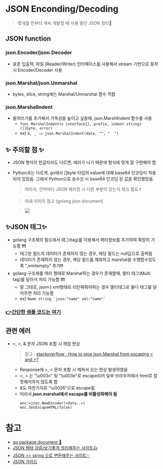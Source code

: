 # JSON Enconding/Decoding
> 몇개월 전부터 계속 개발할 때 사용 중인 JSON 정리📝

## JSON function
### json.Encoder/json.Decoder
+ 표준 입출력, 파일 (Reader/Writer) 인터페이스를 사용해서 stream 기반으로 동작시 Encoder/Decoder 사용   

### json.Marshal/json.Unmarshal
+  bytes, slice, string에는 Marshal/Unmarshal 함수 적합   
 
### json.MarshalIndent
+ 들여쓰기를 추가해서 가독성을 높이고 싶을때, json.MarshlIndent 함수를 사용
   + `func MarshalIndent(v interface{}, prefix, indent string) ([]byte, error)`   
   + ex) ``` b, _ := json.MarshalIndent(data, "", "  ")  ```


## ✨ 주의할 점 ✨

   + JSON 형식이 한글자라도 다르면, 에러가 나기 때문에 형식에 맞게 잘 구현해야 함.   

   + Python과는 다르게, go에서 []byte 타입의 value에 대해 base64 인코딩이 적용 되어 있었음. 그래서 Python으로 송수신 시 base64 인코딩 된 값을 확인했었음.   
  

      > 따라서, 언어마다 JSON 패키징 시 다른 부분이 있는지 체크 필요 ❗    

      > 아래 이미지 참고 (golang json document)

      > <img src="https://user-images.githubusercontent.com/72974863/141250417-a3151ce5-a169-4a2c-b580-8a7548ea34d5.png">   

## ✨JSON 태그✨
+ golang 구조체의 필드에서 태그(tag)를 이용해서 메타정보를 추가하여 확장이 가능함 ❗❗❗
   + 태그한 필드의 데이터가 존재하지 않는 경우, 해당 필드는 null값으로 출력됨
   + 데이터가 존재하지 않는 경우, 해당 필드를 제외하고 marshal을 수행할수있도록 ",omitempty" 추가❗❗
+ golang 구조체를 여러 형태로 Marshal하는 경우가 존재할때, 멀티 태그(Multi tag)를 달아서 처리 가능함 ❗❗❗
   + 말 그대로, json나 xml형태로 리턴해줘야하는 경우 멀티태그로 둘다 태그를 달아주면 처리 가능함
   + ex) ``` Name string `json:"name" xml:"name"` ```


### [👉간단한 샘플 코드는 여기](https://github.com/sujiny-tech/TIL/blob/main/programming/Golang/JSON/JSON_example.go)    


## 관련 에러
+ <, >, & 문자 JSON 포함 시 깨짐 현상 
   > 참고 : [stackoverflow : How to stop json.Marshal from escaping < and >?](https://stackoverflow.com/questions/28595664/how-to-stop-json-marshal-from-escaping-and)
   + Response에 >, < 문자 포함 시 깨져서 오는 현상 발생하였음
   + <, > 는  "\u003c" 및 "\u003e"로 escape되어 일부 브라우저에서 html로 잘못해석하지 않도록 함
   + &도 마찬가지로 "\u0026"으로 escape됨
   + 따라서 **json.marshal에서 escape를 비활성화해야 됨**
      ```
      enc:=json.NewEncoder(<data..>)
      enc.SetEscapeHTML(false)
      ```





# 참고
+ [go package document 💫](https://pkg.go.dev/encoding/json)
+ [JSON 형태 검증/보기좋게 정리해주는 사이트👍](https://jsonlint.com/)
+ [JSON >> string 으로 변환해주는 사이트✨](https://jsontostring.com/)
+ [JSON 가이드](https://www.sohamkamani.com/golang/json/)
